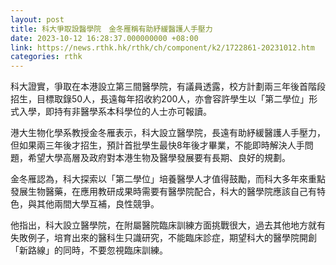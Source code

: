 ```yaml
---
layout: post
title: 科大爭取設醫學院　金冬雁稱有助紓緩醫護人手壓力
date: 2023-10-12 16:28:37.000000000 +08:00
link: https://news.rthk.hk/rthk/ch/component/k2/1722861-20231012.htm
categories: rthk
---
```


科大證實，爭取在本港設立第三間醫學院，有議員透露，校方計劃兩三年後首階段招生，目標取錄50人，長遠每年招收約200人，亦會容許學生以「第二學位」形式入學，即持有非醫學系本科學位的人士亦可報讀。

港大生物化學系教授金冬雁表示，科大設立醫學院，長遠有助紓緩醫護人手壓力，但如果兩三年後才招生，預計首批學生最快8年後才畢業，不能即時解決人手問題，希望大學高層及政府對本港生物及醫學發展要有長期、良好的規劃。

金冬雁認為，科大探索以「第二學位」培養醫學人才值得鼓勵，而科大多年來重點發展生物醫藥，在應用教研成果時需要有醫學院配合，科大的醫學院應該自己有特色，與其他兩間大學互補，良性競爭。

他指出，科大設立醫學院，在附屬醫院臨床訓練方面挑戰很大，過去其他地方就有失敗例子，培育出來的醫科生只識研究，不能臨床診症，期望科大的醫學院開創「新路線」的同時，不要忽視臨床訓練。
